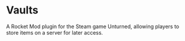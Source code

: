 # Vaults
A Rocket Mod plugin for the Steam game Unturned, allowing players to store items on a server for later access.

